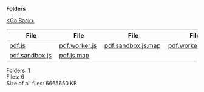 **Folders**

[&lt;Go Back&gt;](../right.html)

  

<table><thead><tr class="header"><th><strong>File</strong></th><th><strong>File</strong></th><th><strong>File</strong></th><th><strong>File</strong></th></tr></thead><tbody><tr class="odd"><td><a href="pdf.js">pdf.js</a> </td><td><a href="pdf.worker.js">pdf.worker.js</a> </td><td><a href="pdf.sandbox.js.map">pdf.sandbox.js.map</a> </td><td><a href="pdf.worker.js.map">pdf.worker.js.map</a> </td></tr><tr class="even"><td><a href="pdf.sandbox.js">pdf.sandbox.js</a> </td><td><a href="pdf.js.map">pdf.js.map</a> </td><td></td><td></td></tr></tbody></table>

Folders: 1  
Files: 6  
Size of all files: 6665650 KB
